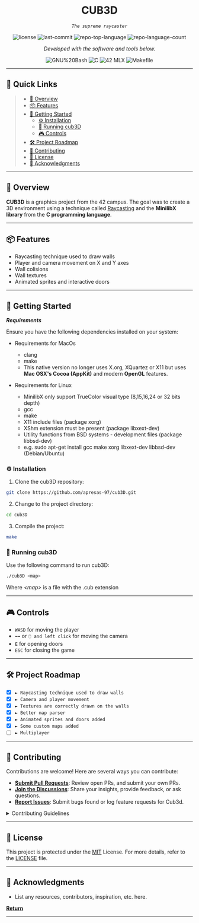 <head>
	<link rel="stylesheet" type='text/css' href="https://cdn.jsdelivr.net/gh/devicons/devicon@latest/devicon.min.css" />
</head>
<p align="center">
<h1 align="center">CUB3D</h1>
</p>
<p align="center">
    <em><code>The supreme raycaster</code></em>
</p>
<p align="center">
	<img src="https://img.shields.io/github/license/apresas-97/cub3D.git?style=flat&color=0080ff" alt="license">
	<img src="https://img.shields.io/github/last-commit/apresas-97/cub3D.git?style=flat&logo=git&logoColor=white&color=0080ff" alt="last-commit">
	<img src="https://img.shields.io/github/languages/top/apresas-97/cub3D.git?style=flat&color=0080ff" alt="repo-top-language">
	<img src="https://img.shields.io/github/languages/count/apresas-97/cub3D.git?style=flat&color=0080ff" alt="repo-language-count">
<p>
<p align="center">
		<em>Developed with the software and tools below.</em>
</p>
<p align="center">
	<img src="https://img.shields.io/badge/GNU%20Bash-4EAA25.svg?style=flat&logo=GNU-Bash&logoColor=white" alt="GNU%20Bash">
	<img src="https://img.shields.io/badge/programming_language-blue.svg?style=flat&logo=C&logoColor=white" alt="C">
	<img src="https://img.shields.io/badge/MinilibX-de65e0.svg?style=flat&logo=42&logoColor=white" alt="42 MLX">
	<img src="https://img.shields.io/badge/Makefile-fc9d21.svg?style=flat&logo=gnu&logoColor=white&logoSize=auto" alt="Makefile">
          
<!-- 	Añadir más herramientas como Makefile o MinilibX -->
 
  
</p>

<hr>


## 🔗 Quick Links

> - [📍 Overview](#-overview)
> - [📦 Features](#-features)
> - [🚀 Getting Started](#-getting-started)
>   - [⚙️ Installation](#️-installation)
>   - [🤖 Running cub3D](#-running-cub3D)
>   - [🎮 Controls](#-controls)
> - [🛠 Project Roadmap](#-project-roadmap)
> - [🤝 Contributing](#-contributing)
> - [📄 License](#-license)
> - [👏 Acknowledgments](#-acknowledgments)

---

<h2>📍 Overview</h2>

<p><b>CUB3D</b> is a graphics project from the 42 campus. The goal was to create a 3D environment using a technique called <a href="https://en.wikipedia.org/wiki/Ray_casting">Raycasting</a> and the <strong>MinilibX library</strong> from the <strong>C programming language</strong>.</p>



---

## 📦 Features

- Raycasting technique used to draw walls
- Player and camera movement on X and Y axes
- Wall colisions
- Wall textures
- Animated sprites and interactive doors

---

## 🚀 Getting Started

***Requirements***

Ensure you have the following dependencies installed on your system:

- Requirements for MacOs
	- clang
	- make
	- This native version no longer uses X.org, XQuartez or X11 but uses **Mac OSX's Cocoa (AppKit)** and modern **OpenGL** features.

- Requirements for Linux
    - MinilibX only support TrueColor visual type (8,15,16,24 or 32 bits depth)
    - gcc
    - make
    - X11 include files (package xorg)
    - XShm extension must be present (package libxext-dev)
    - Utility functions from BSD systems - development files (package libbsd-dev)
    - e.g. sudo apt-get install gcc make xorg libxext-dev libbsd-dev (Debian/Ubuntu)

### ⚙️ Installation

1. Clone the cub3D repository:

```sh
git clone https://github.com/apresas-97/cub3D.git
```

2. Change to the project directory:

```sh
cd cub3D
```

3. Compile the project:

```sh
make
```

### 🤖 Running cub3D

Use the following command to run cub3D:

```sh
./cub3D <map>
```

Where *\<map\>* is a file with the .cub extension

---

## 🎮 Controls
- `WASD` for moving the player
- `⬅️➡️` or `🖱️ and left click` for moving the camera
- `E` for opening doors
- `ESC` for closing the game

---

## 🛠 Project Roadmap

- [X] `► Raycasting technique used to draw walls`
- [X] `► Camera and player movement`
- [X] `► Textures are correctly drawn on the walls`
- [X] `► Better map parser`
- [X] `► Animated sprites and doors added`
- [X] `► Some custom maps added`
- [ ] `► Multiplayer`
---

## 🤝 Contributing

Contributions are welcome! Here are several ways you can contribute:

- **[Submit Pull Requests](https://github.com/apresas-97/cub3D.git/blob/main/CONTRIBUTING.md)**: Review open PRs, and submit your own PRs.
- **[Join the Discussions](https://github.com/apresas-97/cub3D.git/discussions)**: Share your insights, provide feedback, or ask questions.
- **[Report Issues](https://github.com/apresas-97/cub3D.git/issues)**: Submit bugs found or log feature requests for Cub3d.

<details closed>
    <summary>Contributing Guidelines</summary>

1. **Fork the Repository**: Start by forking the project repository to your GitHub account.
2. **Clone Locally**: Clone the forked repository to your local machine using a Git client.
   ```sh
   git clone https://github.com/apresas-97/cub3D.git
   ```
3. **Create a New Branch**: Always work on a new branch, giving it a descriptive name.
   ```sh
   git checkout -b new-feature-x
   ```
4. **Make Your Changes**: Develop and test your changes locally.
5. **Commit Your Changes**: Commit with a clear message describing your updates.
   ```sh
   git commit -m 'Implemented new feature x.'
   ```
6. **Push to GitHub**: Push the changes to your forked repository.
   ```sh
   git push origin new-feature-x
   ```
7. **Submit a Pull Request**: Create a PR against the original project repository. Clearly describe the changes and their motivations.

Once your PR is reviewed and approved, it will be merged into the main branch.

</details>

---

## 📄 License

This project is protected under the [MIT]([https://choosealicense.com/licenses](https://opensource.org/license/mit/)) License. For more details, refer to the [LICENSE](https://choosealicense.com/licenses/) file.

---

## 👏 Acknowledgments

- List any resources, contributors, inspiration, etc. here.

[**Return**](#-quick-links)

---
